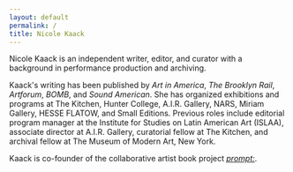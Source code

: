 ```yaml
---
layout: default
permalink: /
title: Nicole Kaack
---
```

<p>Nicole Kaack is an independent writer, editor, and curator with a background in performance production and archiving.</p>
  
<p>Kaack's writing has been published by <i>Art in America</i>, <i>The Brooklyn Rail</i>, <i>Artforum</i>, <i>BOMB</i>, and <i>Sound American</i>. She has organized exhibitions and programs at The Kitchen, Hunter College, A.I.R. Gallery, NARS, Miriam Gallery, HESSE FLATOW, and Small Editions. Previous roles include editorial program manager at the Institute for Studies on Latin American Art (ISLAA), associate director at A.I.R. Gallery, curatorial fellow at The Kitchen, and archival fellow at The Museum of Modern Art, New York.</p> 

<p>Kaack is co-founder of the collaborative artist book project <a href="https://cargocollective.com/promptcolon" target="_blank"><i>prompt:</i></a>.</p>
